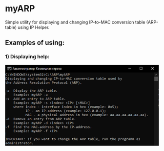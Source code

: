 # myARP
Simple utility for displaying and changing IP-to-MAC conversion table (ARP-table) using IP Helper.
## Examples of using:
### 1) Displaying help:
![](https://github.com/VictorChet/myARP/blob/master/screenshots/getHelp.PNG)
